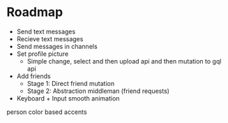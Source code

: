 # Roadmap

* Send text messages
* Recieve text messages
* Send messages in channels
* Set profile picture
  * Simple change, select and then upload api and then mutation to gql api
* Add friends
  * Stage 1: Direct friend mutation
  * Stage 2: Abstraction middleman (friend requests)
* Keyboard + Input smooth animation

person color based accents
